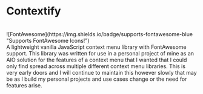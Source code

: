# Contextify
<br/>
![FontAwesome](https://img.shields.io/badge/supports-fontawesome-blue "Supports FontAwesome Icons!")
<br/>
 A lightweight vanilla JavaScript context menu library with FontAwesome support.
This library was written for use in a personal project of mine as an AIO solution for the features of a context menu that I wanted that I could only find spread across multiple different context menu libraries. This is very early doors and I will continue to maintain this however slowly that may be as I build my personal projects and use cases change or the need for features arise.
